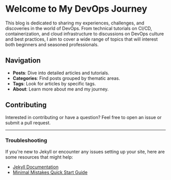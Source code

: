 # Welcome to My DevOps Journey

This blog is dedicated to sharing my experiences, challenges, and discoveries in the world of DevOps. From technical tutorials on CI/CD, containerization, and cloud infrastructure to discussions on DevOps culture and best practices, I aim to cover a wide range of topics that will interest both beginners and seasoned professionals.

## Navigation

- **Posts**: Dive into detailed articles and tutorials.
- **Categories**: Find posts grouped by thematic areas.
- **Tags**: Look for articles by specific tags.
- **About**: Learn more about me and my journey.

## Contributing

Interested in contributing or have a question? Feel free to open an issue or submit a pull request.


---

### Troubleshooting

If you're new to Jekyll or encounter any issues setting up your site, here are some resources that might help:
- [Jekyll Documentation](https://jekyllrb.com/docs/)
- [Minimal Mistakes Quick Start Guide](https://mmistakes.github.io/minimal-mistakes/docs/quick-start-guide/)
